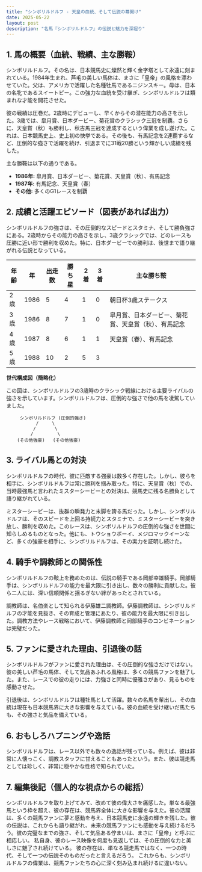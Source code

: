 ```yaml
---
title: "シンボリルドルフ - 天皇の血統、そして伝説の幕開け"
date: 2025-05-22
layout: post
description: "名馬『シンボリルドルフ』の伝説と魅力を深堀り"
---
```


## 1. 馬の概要（血統、戦績、主な勝鞍）

シンボリルドルフ。その名は、日本競馬史に燦然と輝く金字塔として永遠に刻まれている。1984年生まれ、芦毛の美しい馬体は、まさに「皇帝」の風格を漂わせていた。父は、アメリカで活躍した名種牡馬であるニジンスキー。母は、日本の名牝であるスイートピー。この強力な血統を受け継ぎ、シンボリルドルフは類まれな才能を開花させた。

彼の戦績は圧巻だ。2歳時にデビューし、早くからその潜在能力の高さを示した。3歳では、皐月賞、日本ダービー、菊花賞のクラシック三冠を制覇。さらに、天皇賞（秋）も勝利し、秋古馬三冠を達成するという偉業を成し遂げた。これは、日本競馬史上、史上初の快挙である。その後も、有馬記念を2連覇するなど、圧倒的な強さで活躍を続け、引退までに31戦20勝という輝かしい成績を残した。

主な勝鞍は以下の通りである。

* **1986年:** 皐月賞、日本ダービー、菊花賞、天皇賞（秋）、有馬記念
* **1987年:** 有馬記念、天皇賞（春）
* **その他:**  多くのG1レースを制覇


## 2. 成績と活躍エピソード（図表があれば出力）

シンボリルドルフの強さは、その圧倒的なスピードとスタミナ、そして勝負強さにある。2歳時からその能力の高さを示し、3歳クラシックでは、どのレースも圧勝に近い形で勝利を収めた。特に、日本ダービーでの勝利は、後世まで語り継がれる伝説となっている。

| 年齢 | 年 | 出走数 | 勝ち星 | 2着 | 3着 | 主な勝ち鞍 |
|---|---|---|---|---|---|---|
| 2歳 | 1986 | 5 | 4 | 1 | 0 | 朝日杯3歳ステークス |
| 3歳 | 1986 | 8 | 7 | 1 | 0 | 皐月賞、日本ダービー、菊花賞、天皇賞（秋）、有馬記念 |
| 4歳 | 1987 | 8 | 6 | 1 | 1 | 天皇賞（春）、有馬記念 |
| 5歳 | 1988 | 10 | 2 | 5 | 3 |  |


**世代構成図（簡略化）**

この図は、シンボリルドルフの3歳時のクラシック戦線における主要ライバルの強さを示しています。シンボリルドルフは、圧倒的な強さで他の馬を凌駕していました。

```
     シンボリルドルフ (圧倒的強さ)
           /     \
          /       \
         /         \
    (その他強豪)   (その他強豪)
```


## 3. ライバル馬との対決

シンボリルドルフの時代、彼に匹敵する強豪は数多く存在した。しかし、彼らを相手に、シンボリルドルフは常に勝利を掴み取った。特に、天皇賞（秋）での、当時最強馬と言われたミスターシービーとの対決は、競馬史に残る名勝負として語り継がれている。

ミスターシービーは、抜群の瞬発力と末脚を誇る馬だった。しかし、シンボリルドルフは、そのスピードを上回る持続力とスタミナで、ミスターシービーを突き放し、勝利を収めた。このレースは、シンボリルドルフの圧倒的な強さを世間に知らしめるものとなった。他にも、トウショウボーイ、メジロマックイーンなど、多くの強豪を相手に、シンボリルドルフは、その実力を証明し続けた。


## 4. 騎手や調教師との関係性

シンボリルドルフの鞍上を務めたのは、伝説の騎手である岡部幸雄騎手。岡部騎手は、シンボリルドルフの能力を最大限に引き出し、数々の勝利に貢献した。彼ら二人には、深い信頼関係と揺るぎない絆があったとされている。

調教師は、名伯楽として知られる伊藤雄二調教師。伊藤調教師は、シンボリルドルフの才能を見抜き、その育成と管理にあたり、彼の能力を最大限に引き出した。調教方法やレース戦略において、伊藤調教師と岡部騎手のコンビネーションは完璧だった。


## 5. ファンに愛された理由、引退後の話

シンボリルドルフがファンに愛された理由は、その圧倒的な強さだけではない。彼の美しい芦毛の馬体、そして気品あふれる風格は、多くの競馬ファンを魅了した。また、レースでの彼の走りには、力強さと同時に優雅さがあり、見るものを感動させた。

引退後は、シンボリルドルフは種牡馬として活躍。数々の名馬を輩出し、その血統は現在も日本競馬界に大きな影響を与えている。彼の血統を受け継いだ馬たちも、その強さと気品を備えている。


## 6. おもしろハプニングや逸話

シンボリルドルフは、レース以外でも数々の逸話が残っている。例えば、彼は非常に人懐っこく、調教スタッフに甘えることもあったという。また、彼は競走馬としては珍しく、非常に穏やかな性格で知られていた。


## 7. 編集後記（個人的な視点からの総括）

シンボリルドルフを取り上げてみて、改めて彼の偉大さを痛感した。単なる最強馬という枠を超え、彼の存在は、競馬界全体に大きな影響を与えた。彼の活躍は、多くの競馬ファンに夢と感動を与え、日本競馬史に永遠の輝きを残した。彼の伝説は、これからも語り継がれ、未来の競馬ファンにも感動を与え続けるだろう。彼の完璧なまでの強さ、そして気品ある佇まいは、まさに「皇帝」と呼ぶに相応しい。  私自身、彼のレース映像を何度も見返しては、その圧倒的な力と美しさに魅了され続けている。  彼の存在は、単なる競走馬ではなく、一つの時代、そして一つの伝説そのものだったと言えるだろう。  これからも、シンボリルドルフの偉業は、競馬ファンたちの心に深く刻み込まれ続けるに違いない。
